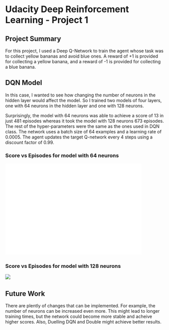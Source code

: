 # Udacity Deep Reinforcement Learning - Project 1

## Project Summary

For this project, I used a Deep Q-Network to train the agent whose task was to collect yellow bananas and avoid blue ones. A reward of +1 is provided for collecting a yellow banana, and a reward of -1 is provided for collecting a blue banana.

## DQN Model

In this case, I wanted to see how changing the number of neurons in the hidden layer would affect the model. So I trained two models of four layers, one with 64 neurons in the hidden layer and one with 128 neurons. 

Surprisingly, the model with 64 neurons was able to achieve a score of 13 in just 481 episodes whereas it took the model with 128 neurons 673 episodes. The rest of the hyper-parameters were the same as the ones used in DQN class. The network uses a batch size of 64 examples and a learning rate of 0.0005. The agent updates the target Q-network every 4 steps using a discount factor of 0.99.

### Score vs Episodes for model with 64 neurons
![](Score_64.png)

### Score vs Episodes for model with 128 neurons
![]('Score_128.png')


## Future Work

There are plently of changes that can be implemented. For example, the number of neurons can be increased even more. This might lead to longer training times, but the network could become more stable and acheive higher scores. Also, Duelling DQN and Double might achieve better results.
